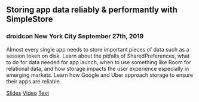 ## Storing app data reliably & performantly with SimpleStore
### droidcon New York City September 27th, 2019 

Almost every single app needs to store important pieces of data such as a session token on disk. Learn about the pitfalls of SharedPreferences, what to do for data needed for app launch, when to use something like Room for relational data, and how storage impacts the user experience especially in emerging markets. Learn how Google and Uber approach storage to ensure their apps are reliable.

[Slides](https://speakerdeck.com/kurtisnelson/storing-app-data-reliably-performantly-and-easily)
[Video](https://www.droidcon.com/media-detail?video=362742094)
[Text](https://github.com/kurtisnelson/presentations/blob/master/storing-app-data/slides.md)
